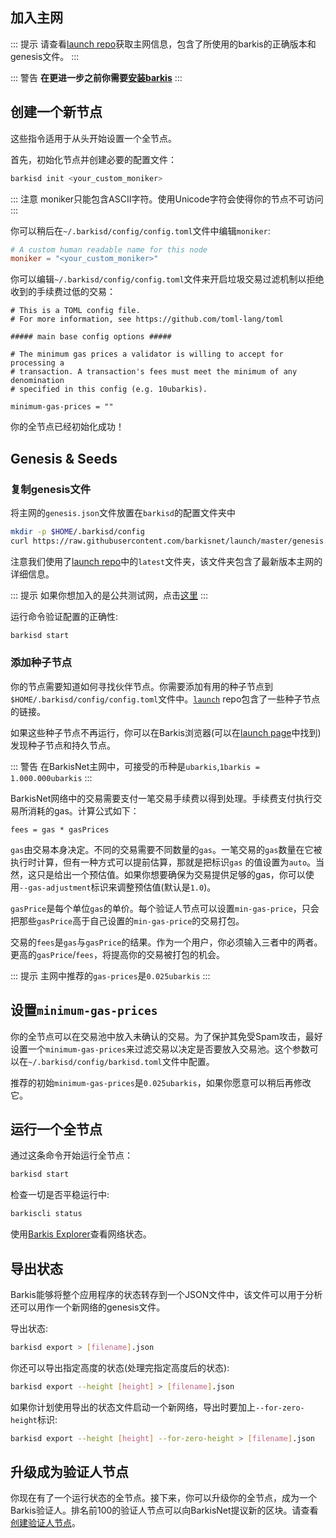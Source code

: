 ## 加入主网

::: 提示
请查看[launch repo](https://github.com/barkis/launch)获取主网信息，包含了所使用的barkis的正确版本和genesis文件。
:::

::: 警告
**在更进一步之前你需要[安装barkis](installation.md)**
:::

## 创建一个新节点

这些指令适用于从头开始设置一个全节点。

首先，初始化节点并创建必要的配置文件：

```bash
barkisd init <your_custom_moniker>
```

::: 注意
moniker只能包含ASCII字符。使用Unicode字符会使得你的节点不可访问
:::

你可以稍后在`~/.barkisd/config/config.toml`文件中编辑`moniker`:

```toml
# A custom human readable name for this node
moniker = "<your_custom_moniker>"
```

你可以编辑`~/.barkisd/config/config.toml`文件来开启垃圾交易过滤机制以拒绝收到的手续费过低的交易：

```
# This is a TOML config file.
# For more information, see https://github.com/toml-lang/toml

##### main base config options #####

# The minimum gas prices a validator is willing to accept for processing a
# transaction. A transaction's fees must meet the minimum of any denomination
# specified in this config (e.g. 10ubarkis).

minimum-gas-prices = ""
```

你的全节点已经初始化成功！

## Genesis & Seeds

### 复制genesis文件

将主网的`genesis.json`文件放置在`barkisd`的配置文件夹中

```bash
mkdir -p $HOME/.barkisd/config
curl https://raw.githubusercontent.com/barkisnet/launch/master/genesis.json > $HOME/.barkisd/config/genesis.json
```

注意我们使用了[launch repo](https://github.com/barkisnet/launch)中的`latest`文件夹，该文件夹包含了最新版本主网的详细信息。

::: 提示
如果你想加入的是公共测试网，点击[这里](join-testnet.md)
:::

运行命令验证配置的正确性:

```bash
barkisd start
```

### 添加种子节点

你的节点需要知道如何寻找伙伴节点。你需要添加有用的种子节点到`$HOME/.barkisd/config/config.toml`文件中。[`launch`](https://github.com/barkisnet/launch) repo包含了一些种子节点的链接。

如果这些种子节点不再运行，你可以在Barkis浏览器(可以在[launch page](http://explorer.bksnet.io/)中找到)发现种子节点和持久节点。

::: 警告
在BarkisNet主网中，可接受的币种是`ubarkis`,`1barkis = 1.000.000ubarkis`
:::

BarkisNet网络中的交易需要支付一笔交易手续费以得到处理。手续费支付执行交易所消耗的gas。计算公式如下：

```
fees = gas * gasPrices
```

`gas`由交易本身决定。不同的交易需要不同数量的`gas`。一笔交易的`gas`数量在它被执行时计算，但有一种方式可以提前估算，那就是把标识`gas`
的值设置为`auto`。当然，这只是给出一个预估值。如果你想要确保为交易提供足够的gas，你可以使用`--gas-adjustment`标识来调整预估值(默认是`1.0`)。

`gasPrice`是每个单位`gas`的单价。每个验证人节点可以设置`min-gas-price`，只会把那些`gasPrice`高于自己设置的`min-gas-price`的交易打包。

交易的`fees`是`gas`与`gasPrice`的结果。作为一个用户，你必须输入三者中的两者。更高的`gasPrice`/`fees`，将提高你的交易被打包的机会。

::: 提示
主网中推荐的`gas-prices`是`0.025ubarkis`
:::

## 设置`minimum-gas-prices`

你的全节点可以在交易池中放入未确认的交易。为了保护其免受Spam攻击，最好设置一个`minimum-gas-prices`来过滤交易以决定是否要放入交易池。这个参数可以在`~/.barkisd/config/barkisd.toml`文件中配置。

推荐的初始`minimum-gas-prices`是`0.025ubarkis`，如果你愿意可以稍后再修改它。

## 运行一个全节点

通过这条命令开始运行全节点：

```bash
barkisd start
```

检查一切是否平稳运行中:

```bash
barkiscli status
```

使用[Barkis Explorer](https://barkis.network/launch)查看网络状态。

## 导出状态

Barkis能够将整个应用程序的状态转存到一个JSON文件中，该文件可以用于分析还可以用作一个新网络的genesis文件。

导出状态:

```bash
barkisd export > [filename].json
```

你还可以导出指定高度的状态(处理完指定高度后的状态):

```bash
barkisd export --height [height] > [filename].json
```

如果你计划使用导出的状态文件启动一个新网络，导出时要加上`--for-zero-height`标识:

```bash
barkisd export --height [height] --for-zero-height > [filename].json
```

## 升级成为验证人节点
你现在有了一个运行状态的全节点。接下来，你可以升级你的全节点，成为一个Barkis验证人。排名前100的验证人节点可以向BarkisNet提议新的区块。请查看[创建验证人节点](validators/validator-setup.md)。
